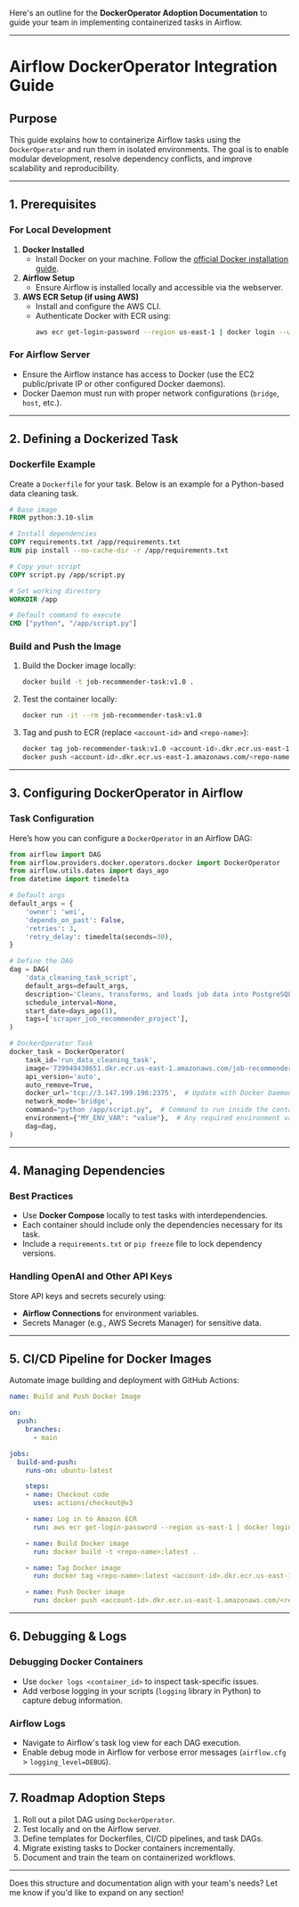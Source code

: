 

Here's an outline for the **DockerOperator Adoption Documentation** to guide your team in implementing containerized tasks in Airflow.  

---

# **Airflow DockerOperator Integration Guide**

## **Purpose**
This guide explains how to containerize Airflow tasks using the `DockerOperator` and run them in isolated environments. The goal is to enable modular development, resolve dependency conflicts, and improve scalability and reproducibility.

---

## **1. Prerequisites**

### **For Local Development**  
1. **Docker Installed**  
   - Install Docker on your machine. Follow the [official Docker installation guide](https://docs.docker.com/get-docker/).
2. **Airflow Setup**  
   - Ensure Airflow is installed locally and accessible via the webserver.
3. **AWS ECR Setup (if using AWS)**  
   - Install and configure the AWS CLI.
   - Authenticate Docker with ECR using:
     ```bash
     aws ecr get-login-password --region us-east-1 | docker login --username AWS --password-stdin <account-id>.dkr.ecr.us-east-1.amazonaws.com
     ```

### **For Airflow Server**
- Ensure the Airflow instance has access to Docker (use the EC2 public/private IP or other configured Docker daemons).
- Docker Daemon must run with proper network configurations (`bridge`, `host`, etc.).

---

## **2. Defining a Dockerized Task**

### **Dockerfile Example**  
Create a `Dockerfile` for your task. Below is an example for a Python-based data cleaning task.

```dockerfile
# Base image
FROM python:3.10-slim

# Install dependencies
COPY requirements.txt /app/requirements.txt
RUN pip install --no-cache-dir -r /app/requirements.txt

# Copy your script
COPY script.py /app/script.py

# Set working directory
WORKDIR /app

# Default command to execute
CMD ["python", "/app/script.py"]
```

### **Build and Push the Image**  
1. Build the Docker image locally:
   ```bash
   docker build -t job-recommender-task:v1.0 .
   ```
2. Test the container locally:
   ```bash
   docker run -it --rm job-recommender-task:v1.0
   ```
3. Tag and push to ECR (replace `<account-id>` and `<repo-name>`):
   ```bash
   docker tag job-recommender-task:v1.0 <account-id>.dkr.ecr.us-east-1.amazonaws.com/<repo-name>:v1.0
   docker push <account-id>.dkr.ecr.us-east-1.amazonaws.com/<repo-name>:v1.0
   ```

---

## **3. Configuring DockerOperator in Airflow**

### **Task Configuration**
Here’s how you can configure a `DockerOperator` in an Airflow DAG:

```python
from airflow import DAG
from airflow.providers.docker.operators.docker import DockerOperator
from airflow.utils.dates import days_ago
from datetime import timedelta

# Default args
default_args = {
    'owner': 'wei',
    'depends_on_past': False,
    'retries': 3,
    'retry_delay': timedelta(seconds=30),
}

# Define the DAG
dag = DAG(
    'data_cleaning_task_script',
    default_args=default_args,
    description='Cleans, transforms, and loads job data into PostgreSQL',
    schedule_interval=None,
    start_date=days_ago(1),
    tags=['scraper_job_recommender_project'],
)

# DockerOperator Task
docker_task = DockerOperator(
    task_id='run_data_cleaning_task',
    image='739949438651.dkr.ecr.us-east-1.amazonaws.com/job-recommender-task:v1.0',  # Replace with your ECR image URL
    api_version='auto',
    auto_remove=True,
    docker_url='tcp://3.147.199.196:2375',  # Update with Docker Daemon host (EC2/localhost)
    network_mode='bridge',
    command="python /app/script.py",  # Command to run inside the container
    environment={"MY_ENV_VAR": "value"},  # Any required environment variables
    dag=dag,
)
```

---

## **4. Managing Dependencies**

### **Best Practices**  
- Use **Docker Compose** locally to test tasks with interdependencies.  
- Each container should include only the dependencies necessary for its task.  
- Include a `requirements.txt` or `pip freeze` file to lock dependency versions.

### **Handling OpenAI and Other API Keys**  
Store API keys and secrets securely using:
- **Airflow Connections** for environment variables.
- Secrets Manager (e.g., AWS Secrets Manager) for sensitive data.

---

## **5. CI/CD Pipeline for Docker Images**

Automate image building and deployment with GitHub Actions:

```yaml
name: Build and Push Docker Image

on:
  push:
    branches:
      - main

jobs:
  build-and-push:
    runs-on: ubuntu-latest

    steps:
    - name: Checkout code
      uses: actions/checkout@v3

    - name: Log in to Amazon ECR
      run: aws ecr get-login-password --region us-east-1 | docker login --username AWS --password-stdin <account-id>.dkr.ecr.us-east-1.amazonaws.com

    - name: Build Docker image
      run: docker build -t <repo-name>:latest .

    - name: Tag Docker image
      run: docker tag <repo-name>:latest <account-id>.dkr.ecr.us-east-1.amazonaws.com/<repo-name>:latest

    - name: Push Docker image
      run: docker push <account-id>.dkr.ecr.us-east-1.amazonaws.com/<repo-name>:latest
```

---

## **6. Debugging & Logs**

### **Debugging Docker Containers**
- Use `docker logs <container_id>` to inspect task-specific issues.
- Add verbose logging in your scripts (`logging` library in Python) to capture debug information.

### **Airflow Logs**
- Navigate to Airflow's task log view for each DAG execution.
- Enable debug mode in Airflow for verbose error messages (`airflow.cfg` > `logging_level=DEBUG`).

---

## **7. Roadmap Adoption Steps**
1. Roll out a pilot DAG using `DockerOperator`.
2. Test locally and on the Airflow server.
3. Define templates for Dockerfiles, CI/CD pipelines, and task DAGs.
4. Migrate existing tasks to Docker containers incrementally.
5. Document and train the team on containerized workflows.

---

Does this structure and documentation align with your team's needs? Let me know if you'd like to expand on any section!
